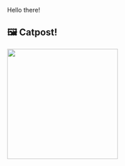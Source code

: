 Hello there!



## 🖼️ Catpost!

<sub>
    <img src="https://cdn2.thecatapi.com/images/Xrt1eiLNz.jpg" height="256">
</sub>

